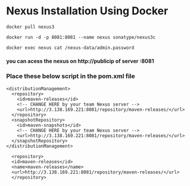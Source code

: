 # Nexus Installation Using Docker 


```
docker pull nexus3
```
```
docker run -d -p 8081:8081 --name nexus sonatype/nexus3c
```
```
docker exec nexus cat /nexus-data/admin.password
```
#### you can acess the nexus on http://publicip of server :8081 

### Place these below script in the pom.xml file 

```
<distributionManagement>
  <repository>
    <id>maven-releases</id>
    <!-- CHANGE HERE by your team Nexus server -->
    <url>http://3.138.169.221:8081/repository/maven-releases/</url>
  </repository>
  <snapshotRepository>
    <id>maven-snapshots</id>
    <!-- CHANGE HERE by your team Nexus server -->
    <url>http://3.138.169.221:8081/repository/maven-releases/</url>
  </snapshotRepository>
</distributionManagement>
```

```
  <repository>
  <id>maven-releases</id>
  <name>maven-releases</name>
  <url>http://3.138.169.221:8081/repository/maven-releases/</url>
  </repository>
```


